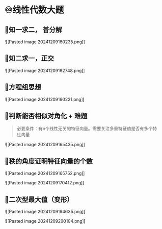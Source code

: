 # ♾️线性代数大题
## 💫知一求二， 普分解

![[Pasted image 20241209160235.png]]

## 💫知二求一，正交
![[Pasted image 20241209162748.png]]



## 💫方程组思想
![[Pasted image 20241209160221.png]]

## 💫判断能否相似对角化 + 难题
> 必要条件：有n个线性无关的特征向量。需要关注多重特征值是否有多个特征向量

![[Pasted image 20241209165435.png]]


## 💫秩的角度证明特征向量的个数

![[Pasted image 20241209165752.png]]



![[Pasted image 20241209170412.png]]


## 💫二次型最大值（变形）

![[Pasted image 20241209194635.png]]

![[Pasted image 20241209200104.png]]






